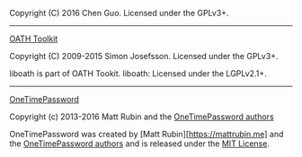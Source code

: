 Copyright (C) 2016 Chen Guo. Licensed under the GPLv3+.

---

[OATH Toolkit](http://www.nongnu.org/oath-toolkit/)

Copyright (C) 2009-2015 Simon Josefsson. Licensed under the GPLv3+.

liboath is part of OATH Tookit.
liboath: Licensed under the LGPLv2.1+.

---

[OneTimePassword](https://github.com/mattrubin/OneTimePassword)

Copyright (c) 2013-2016 Matt Rubin and the [OneTimePassword authors](https://github.com/mattrubin/OneTimePassword/blob/master/AUTHORS.txt)

OneTimePassword was created by [Matt Rubin][https://mattrubin.me] and the [OneTimePassword authors](https://github.com/mattrubin/OneTimePassword/blob/master/AUTHORS.txt) and is released under the [MIT License](https://github.com/mattrubin/OneTimePassword/blob/master/LICENSE.md).
